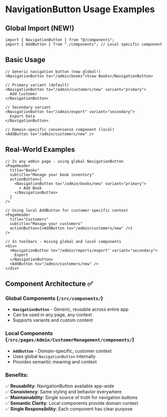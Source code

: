 # NavigationButton Usage Examples

## Global Import (NEW!)

```tsx
import { NavigationButton } from "@/components";
import { AddButton } from "./components"; // Local specific component
```

## Basic Usage

```tsx
// Generic navigation button (now global!)
<NavigationButton to="/admin/books">View Books</NavigationButton>

// Primary variant (default)
<NavigationButton to="/admin/customers/new" variant="primary">
  Add Customer
</NavigationButton>

// Secondary variant
<NavigationButton to="/admin/export" variant="secondary">
  Export Data
</NavigationButton>

// Domain-specific convenience component (local)
<AddButton to="/admin/customers/new" />
```

## Real-World Examples

```tsx
// In any admin page - using global NavigationButton
<PageHeader
  title="Books"
  subtitle="Manage your book inventory"
  actionButton={
    <NavigationButton to="/admin/books/new" variant="primary">
      + Add Book
    </NavigationButton>
  }
/>

// Using local AddButton for customer-specific context
<PageHeader
  title="Customers"
  subtitle="Manage your customers"
  actionButton={<AddButton to="/admin/customers/new" />}
/>

// In toolbars - mixing global and local components
<div>
  <NavigationButton to="/admin/reports/export" variant="secondary">
    Export
  </NavigationButton>
  <AddButton to="/admin/customers/new" />
</div>
```

## Component Architecture ✅

### Global Components (`/src/components/`)

- **`NavigationButton`** - Generic, reusable across entire app
- Can be used in any page, any context
- Supports variants and custom content

### Local Components (`/src/pages/Admin/CustomerManagement/components/`)

- **`AddButton`** - Domain-specific, customer context
- Uses global `NavigationButton` internally
- Provides semantic meaning and context

### Benefits:

✅ **Reusability**: NavigationButton available app-wide  
✅ **Consistency**: Same styling and behavior everywhere  
✅ **Maintainability**: Single source of truth for navigation buttons  
✅ **Semantic Clarity**: Local components provide domain context  
✅ **Single Responsibility**: Each component has clear purpose
